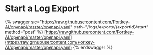 # Start a Log Export

{% swagger src="https://raw.githubusercontent.com/Portkey-AI/openapi/master/openapi.yaml" path="/logs/exports/{exportId}/start" method="post" %}
[https://raw.githubusercontent.com/Portkey-AI/openapi/master/openapi.yaml](https://raw.githubusercontent.com/Portkey-AI/openapi/master/openapi.yaml)
{% endswagger %}
